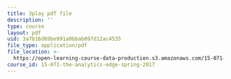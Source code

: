 ```yaml
---
title: 3play pdf file
description: ''
type: course
layout: pdf
uid: 3a7b16d69be991a0bbab097d12ac4535
file_type: application/pdf
file_location: >-
  https://open-learning-course-data-production.s3.amazonaws.com/15-071-the-analytics-edge-spring-2017/3a7b16d69be991a0bbab097d12ac4535_iJvEgQkLjow.pdf
course_id: 15-071-the-analytics-edge-spring-2017
---
```

